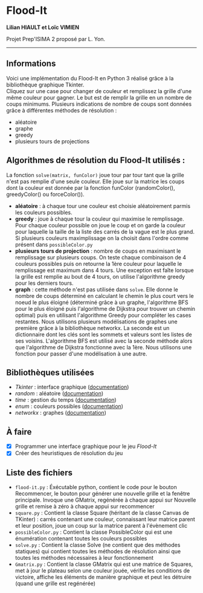 # Flood-It

**Lilian HIAULT et Loïc VIMIEN**

Projet Prep'ISIMA 2 proposé par L. Yon.

* * *

## Informations

Voici une implémentation du Flood-It en Python 3 réalisé grâce à la bibliothèque graphique Tkinter.  
Cliquez sur une case pour changer de couleur et remplissez la grille d'une même couleur pour gagner. Le but est de remplir la grille en un nombre de coups minimums. Plusieurs indications de nombre de coups sont données grâce à différentes méthodes de résolution :

-   aléatoire
-   graphe
-   greedy
-   plusieurs tours de projections

## Algorithmes de résolution du Flood-It utilisés :

La fonction `solve(matrix, funColor)` joue tour par tour tant que la grille n'est pas remplie d'une seule couleur. Elle joue sur la matrice les coups dont la couleur est donnée par la fonction funColor (randomColor(), greedyColor() ou forceColor()).

-   **aléatoire** : à chaque tour une couleur est choisie aléatoirement parmis les couleurs possibles.
-   **greedy** : joue à chaque tour la couleur qui maximise le remplissage. Pour chaque couleur possible on joue le coup et on garde la couleur pour laquelle la taille de la liste des carrés de la vague est le plus grand. Si plusieurs couleurs maximplissage on la choisit dans l'ordre comme présent dans `possibleColor.py`
-   **plusieurs tours de projection** : nombre de coups en maximisant le remplissage sur plusieurs coups. On teste chaque combinaison de 4 couleurs possibles puis on retourne la 1ère couleur pour laquelle le remplissage est maximum dans 4 tours. Une exception est faîte lorsque la grille est remplie au bout de 4 tours, on utilise l'algorithme greedy pour les derniers tours.
-   **graph** : cette méthode n'est pas utilisée dans `solve`. Elle donne le nombre de coups déterminé en calculant le chemin le plus court vers le noeud le plus éloigné (déterminé grâce à un graphe, l'algorithme BFS pour le plus éloigné puis l'algorithme de Dijkstra pour trouver un chemin optimal) puis en utilisant l'algorithme Greedy pour compléter les cases restantes. Nous utilisons plusieurs modélisations de graphes une première grâce à la bibliothèque networkx. La seconde est un dictionnaire dont les clés sont les sommets et valeurs sont les listes de ses voisins. L'algorithme BFS est utilisé avec la seconde méthode alors que l'algorithme de Dijkstra fonctionne avec la 1ère. Nous utilisons une fonction pour passer d'une modélisation à une autre.

## Bibliothèques utilisées

-   _Tkinter_ : interface graphique ([documentation](https://docs.python.org/3/library/tkinter.html))
-   _random_ : aléatoire ([documentation](https://docs.python.org/3/library/random.html))
-   _time_ : gestion du temps ([documentation](https://docs.python.org/3/library/time.html))
-   _enum_ : couleurs possibles ([documentation](https://docs.python.org/3/library/enum.html))
-   _networkx_ : graphes ([documentation](https://networkx.github.io/documentation/stable/index.html))

## À faire

-   [x] Programmer une interface graphique pour le jeu _Flood-It_
-   [x] Créer des heuristiques de résolution du jeu

## Liste des fichiers

-   `flood-it.py` : Éxécutable python, contient le code pour le bouton Recommencer, le bouton pour générer une nouvelle grille et la fenêtre principale. Invoque une GMatrix, regénérée à chaque appui sur Nouvelle grille et remise à zéro à chaque appui sur recommencer
-   `square.py` : Contient la classe Square (héritant de la classe Canvas de TKinter) : carrés contenant une couleur, connaissant leur matrice parent et leur position, joue un coup sur la matrice parent à l'évènement clic
-   `possibleColor.py` : Contient la classe PossibleColor qui est une énumération contenant toutes les couleurs possibles
-   `solve.py` : Contient la classe Solve (ne contient que des méthodes statiques) qui contient toutes les méthodes de résolution ainsi que toutes les méthodes nécessaires à leur fonctionnement
-   `Gmatrix.py` : Contient la classe GMatrix qui est une matrice de Squares, met à jour le plateau selon une couleur jouée, vérifie les conditions de victoire, affiche les éléments de manière graphique et peut les détruire (quand une grille est regénérée)
